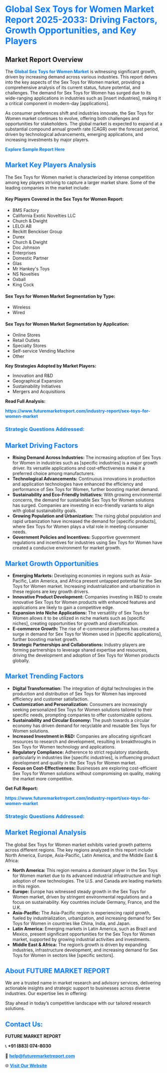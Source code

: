 <h1 style="color: #007BFF;">Global Sex Toys for Women Market Report 2025-2033: Driving Factors, Growth Opportunities, and Key Players</h1>

<section id="overview">
<h2>Market Report Overview</h2>
<p>The <a href="https://www.futuremarketreport.com/industry-report/sex-toys-for-women-market" style="color: #007BFF; text-decoration: none;"><strong>Global Sex Toys for Women Market</strong></a> is witnessing significant growth, driven by increasing demand across various industries. This report delves into the key aspects of the Sex Toys for Women market, providing a comprehensive analysis of its current status, future potential, and challenges. The demand for Sex Toys for Women has surged due to its wide-ranging applications in industries such as [insert industries], making it a critical component in modern-day [applications].</p>
<p>As consumer preferences shift and industries innovate, the Sex Toys for Women market continues to evolve, offering both challenges and opportunities for stakeholders. The global market is expected to expand at a substantial compound annual growth rate (CAGR) over the forecast period, driven by technological advancements, emerging applications, and increasing investments by major players.</p>
</section>

<section id="overview">
<p><a href="https://www.futuremarketreport.com/request-sample/reportId=43305" style="color: #007BFF; text-decoration: none;"><strong>Explore Sample Report Here</strong></a></p>
</section>

<section id="key-players">
<h2 style="color: #007BFF;">Market Key Players Analysis</h2>
<p>The Sex Toys for Women market is characterized by intense competition among key players striving to capture a larger market share. Some of the leading companies in the market include:</p>
<h4>Key Players Covered in the Sex Toys for Women Report:</h4>
<ul><li>BMS Factory</li><li>California Exotic Novelties LLC</li><li>Church &amp; Dwight</li><li>LELOi AB</li><li>Reckitt Benckiser Group</li><li>Durex</li><li>Church &amp; Dwight</li><li>Doc Johnson</li><li>Enterprises</li><li>Domestic Partner</li><li>Glas</li><li>Mr Hankey&#039;s Toys</li><li>NS Novelties</li><li>Oxball</li><li>King Cock</li></ul>
<h4>Sex Toys for Women Market Segmentation by Type:</h4>
<ul><li>Wireless</li><li>Wired</li></ul>

<h4>Sex Toys for Women Market Segmentation by Application:</h4>
<ul><li>Online Stores</li><li>Retail Outlets</li><li>Specialty Stores</li><li>Self-service Vending Machine</li><li>Other</li></ul>
<p><strong>Key Strategies Adopted by Market Players:</strong></p>
<ul>
<li>Innovation and R&D</li>
<li>Geographical Expansion</li>
<li>Sustainability Initiatives</li>
<li>Mergers and Acquisitions</li>
</ul>
</section>

<section>
<p><strong>Read Full Analysis: </strong></p><a href="https://www.futuremarketreport.com/industry-report/sex-toys-for-women-market" style="color: #007BFF; text-decoration: none;"><strong>https://www.futuremarketreport.com/industry-report/sex-toys-for-women-market</strong></a>
<h3 style="color: #007BFF;">Strategic Questions Addressed:</h3>
</section>

<section id="driving-factors">
<h2 style="color: #007BFF;">Market Driving Factors</h2>
<ul>
<li><strong>Rising Demand Across Industries:</strong> The increasing adoption of Sex Toys for Women in industries such as [specific industries] is a major growth driver. Its versatile applications and cost-effectiveness make it a preferred choice among manufacturers.</li>
<li><strong>Technological Advancements:</strong> Continuous innovations in production and application technologies have enhanced the efficiency and performance of Sex Toys for Women, further boosting market demand.</li>
<li><strong>Sustainability and Eco-Friendly Initiatives:</strong> With growing environmental concerns, the demand for sustainable Sex Toys for Women solutions has surged. Companies are investing in eco-friendly variants to align with global sustainability goals.</li>
<li><strong>Growing Population and Urbanization:</strong> The rising global population and rapid urbanization have increased the demand for [specific products], where Sex Toys for Women plays a vital role in meeting consumer needs.</li>
<li><strong>Government Policies and Incentives:</strong> Supportive government regulations and incentives for industries using Sex Toys for Women have created a conducive environment for market growth.</li>
</ul>
</section>

<section id="growth-opportunities">
<h2 style="color: #007BFF;">Market Growth Opportunities</h2>
<ul>
<li><strong>Emerging Markets:</strong> Developing economies in regions such as Asia-Pacific, Latin America, and Africa present untapped potential for the Sex Toys for Women market. Increasing industrialization and urbanization in these regions are key growth drivers.</li>
<li><strong>Innovative Product Development:</strong> Companies investing in R&D to create innovative Sex Toys for Women products with enhanced features and applications are likely to gain a competitive edge.</li>
<li><strong>Expansion into Niche Applications:</strong> The versatility of Sex Toys for Women allows it to be utilized in niche markets such as [specific niches], creating opportunities for growth and diversification.</li>
<li><strong>E-commerce Growth:</strong> The rise of e-commerce platforms has created a surge in demand for Sex Toys for Women used in [specific applications], further boosting market growth.</li>
<li><strong>Strategic Partnerships and Collaborations:</strong> Industry players are forming partnerships to leverage shared expertise and resources, driving the development and adoption of Sex Toys for Women products globally.</li>
</ul>
</section>

<section id="trending-factors">
<h2 style="color: #007BFF;">Market Trending Factors</h2>
<ul>
<li><strong>Digital Transformation:</strong> The integration of digital technologies in the production and distribution of Sex Toys for Women has improved efficiency and customer satisfaction.</li>
<li><strong>Customization and Personalization:</strong> Consumers are increasingly seeking personalized Sex Toys for Women solutions tailored to their specific needs, prompting companies to offer customizable options.</li>
<li><strong>Sustainability and Circular Economy:</strong> The push towards a circular economy has driven demand for recyclable and reusable Sex Toys for Women solutions.</li>
<li><strong>Increased Investment in R&D:</strong> Companies are allocating significant resources to research and development, resulting in breakthroughs in Sex Toys for Women technology and applications.</li>
<li><strong>Regulatory Compliance:</strong> Adherence to strict regulatory standards, particularly in industries like [specific industries], is influencing product development and quality in the Sex Toys for Women market.</li>
<li><strong>Focus on Cost-Effectiveness:</strong> Businesses are exploring cost-efficient Sex Toys for Women solutions without compromising on quality, making the market more competitive.</li>
</ul>
</section>

<section>
<p><strong>Get Full Report: </strong></p><a href="https://www.futuremarketreport.com/industry-report/sex-toys-for-women-market" style="color: #007BFF; text-decoration: none;"><strong>https://www.futuremarketreport.com/industry-report/sex-toys-for-women-market</strong></a>
<h3 style="color: #007BFF;">Strategic Questions Addressed:</h3>
</section>


<section id="regional-analysis">
<h2 style="color: #007BFF;">Market Regional Analysis</h2>
<p>The global Sex Toys for Women market exhibits varied growth patterns across different regions. The key regions analyzed in this report include North America, Europe, Asia-Pacific, Latin America, and the Middle East & Africa:</p>
<ul>
<li><strong>North America:</strong> This region remains a dominant player in the Sex Toys for Women market due to its advanced industrial infrastructure and high adoption of new technologies. The U.S. and Canada are leading markets in this region.</li>
<li><strong>Europe:</strong> Europe has witnessed steady growth in the Sex Toys for Women market, driven by stringent environmental regulations and a focus on sustainability. Key countries include Germany, France, and the U.K.</li>
<li><strong>Asia-Pacific:</strong> The Asia-Pacific region is experiencing rapid growth, fueled by industrialization, urbanization, and increasing demand for Sex Toys for Women in countries like China, India, and Japan.</li>
<li><strong>Latin America:</strong> Emerging markets in Latin America, such as Brazil and Mexico, present significant opportunities for the Sex Toys for Women market, supported by growing industrial activities and investments.</li>
<li><strong>Middle East & Africa:</strong> The region’s growth is driven by expanding industries, infrastructure development, and increasing demand for Sex Toys for Women in sectors like [specific sectors].</li>
</ul>
</section>

<footer>
<h2 style="color: #007BFF;">About FUTURE MARKET REPORT</h2>
<p>We are a trusted name in market research and advisory services, delivering actionable insights and strategic support to businesses across diverse industries. Our expertise lies in offering:</p>

<p>Stay ahead in today’s competitive landscape with our tailored research solutions.</p>

<h2 style="color: #007BFF;">Contact Us:</h2>
<p><strong>FUTURE MARKET REPORT</strong></p>
<p>📞 <strong>+91 (883) 074-8030</strong></p>
<p>📧 <strong><a href="mailto:help@futuremarketreport.com" style="color: #007BFF;">help@futuremarketreport.com</a></strong></p>
<p>🌐 <strong><a href="https://www.futuremarketreport.com/" style="color: #007BFF;">Visit Our Website</a></strong></p>
</footer>